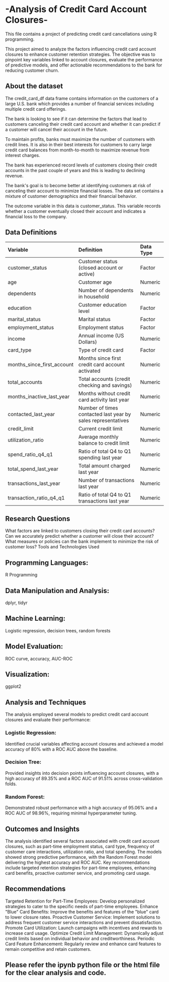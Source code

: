# -Analysis of Credit Card Account Closures-
This file contains a project of predicting credit card cancellations using R programming.

This project aimed to analyze the factors influencing credit card account closures to enhance customer retention strategies. The objective was to pinpoint key variables linked to account closures, evaluate the performance of predictive models, and offer actionable recommendations to the bank for reducing customer churn.

## About the dataset
The credit_card_df data frame contains information on the customers of a large U.S. bank which provides a number of financial services including multiple credit card offerings.

The bank is looking to see if it can determine the factors that lead to customers canceling their credit card account and whether it can predict if a customer will cancel their account in the future.

To maintain profits, banks must maximize the number of customers with credit lines. It is also in their best interests for customers to carry large credit card balances from month-to-month to maximize revenue from interest charges.

The bank has experienced record levels of customers closing their credit accounts in the past couple of years and this is leading to declining revenue.

The bank's goal is to become better at identifying customers at risk of canceling their account to minimize financial losses.
The data set contains a mixture of customer demographics and their financial behavior.

The outcome variable in this data is customer_status. This variable records whether a customer eventually closed their account and indicates a financial loss to the company.



## Data Definitions

| Variable            	     | Definition                                 	                | Data Type    |
|:---------------------------|:-------------------------------------------------------------|:-------------|
| customer_status            | Customer status (closed account or active)                   | Factor       |
| age                        | Customer age                                                 | Numeric      |
| dependents                 | Number of dependents in household                            | Numeric      |
| education                  | Customer education level                                     | Factor       |
| marital_status             | Marital status                                               | Factor       |
| employment_status          | Employment status                                            | Factor       |
| income                     | Annual income (US Dollars)                                   | Numeric      |
| card_type                  | Type of credit card                                          | Factor       |
| months_since_first_account | Months since first credit card account activated             | Numeric      |
| total_accounts             | Total accounts (credit checking and savings)                 | Numeric      |
| months_inactive_last_year  | Months without credit card activity last year                | Numeric      |
| contacted_last_year        | Number of times contacted last year by sales representatives | Numeric      |
| credit_limit               | Current credit limit                                         | Numeric      |
| utilization_ratio          | Average monthly balance to credit limit                      | Numeric      |
| spend_ratio_q4_q1          | Ratio of total Q4 to Q1 spending last year                   | Numeric      |
| total_spend_last_year      | Total amount charged last year                               | Numeric      |
| transactions_last_year     | Number of transactions last year                             | Numeric      |
| transaction_ratio_q4_q1    | Ratio of total Q4 to Q1 transactions last year               | Numeric      |

## Research Questions

 What factors are linked to customers closing their credit card accounts?
 Can we accurately predict whether a customer will close their account?
 What measures or policies can the bank implement to minimize the risk of customer loss?
 Tools and Technologies Used

## Programming Languages: 
R Programming
## Data Manipulation and Analysis: 
dplyr, tidyr
## Machine Learning: 
Logistic regression, decision trees, random forests
## Model Evaluation:
ROC curve, accuracy, AUC-ROC
## Visualization: 
ggplot2

## Analysis and Techniques
The analysis employed several models to predict credit card account closures and evaluate their performance:
### Logistic Regression:
Identified crucial variables affecting account closures and achieved a model accuracy of 80% with a ROC AUC above the baseline.
### Decision Tree: 
Provided insights into decision points influencing account closures, with a high accuracy of 89.35% and a ROC AUC of 91.51% across cross-validation folds.
### Random Forest: 
Demonstrated robust performance with a high accuracy of 95.06% and a ROC AUC of 98.96%, requiring minimal hyperparameter tuning.

## Outcomes and Insights
The analysis identified several factors associated with credit card account closures, such as part-time employment status, card type, frequency of customer care interactions, utilization ratio, and total spending. The models showed strong predictive performance, with the Random Forest model delivering the highest accuracy and ROC AUC. Key recommendations include targeted retention strategies for part-time employees, enhancing card benefits, proactive customer service, and promoting card usage.

## Recommendations
Targeted Retention for Part-Time Employees: Develop personalized strategies to cater to the specific needs of part-time employees.
Enhance "Blue" Card Benefits: Improve the benefits and features of the "blue" card to lower closure rates.
Proactive Customer Service: Implement solutions to address frequent customer service interactions and prevent dissatisfaction.
Promote Card Utilization: Launch campaigns with incentives and rewards to increase card usage.
Optimize Credit Limit Management: Dynamically adjust credit limits based on individual behavior and creditworthiness.
Periodic Card Feature Enhancement: Regularly review and enhance card features to remain competitive and retain customers.

## Please refer the ipynb python file or the html file for the clear analysis and code. 
